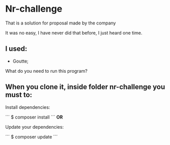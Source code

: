 Nr-challenge
===

That is a solution for proposal made by the company

It was no easy, I have never did that before, I just heard one time.

**I used:**
---
* Goutte;

What do you need to run this program?

When you clone it, inside folder nr-challenge you must to:
---

Install dependencies:

´´´
    $ composer install
´´´
**OR**

Update your dependencies:

´´´
    $ composer update
´´´
